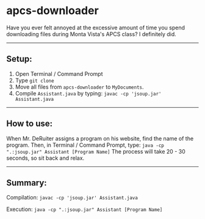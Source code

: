 # apcs-downloader
Have you ever felt annoyed at the excessive amount of time you spend downloading files during Monta Vista's APCS class? I definitely did.


---
## Setup:
1. Open Terminal / Command Prompt
2. Type ``` git clone ```
3. Move all files from  ```apcs-downloader``` to ```MyDocuments```.
4. Compile ``` Assistant.java ``` by typing: ```javac -cp 'jsoup.jar' Assistant.java ```

---

## How to use:

When Mr. DeRuiter assigns a program on his website, find the name of the program. 
Then, in Terminal / Command Prompt, type: ```java -cp ".:jsoup.jar" Assistant [Program Name]```
The process will take 20 - 30 seconds, so sit back and relax.

---

## Summary: 
Compilation:  ```javac -cp 'jsoup.jar' Assistant.java ```

Execution: ```java -cp ".:jsoup.jar" Assistant [Program Name]```
